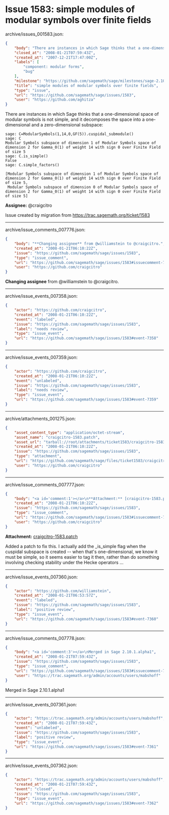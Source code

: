 # Issue 1583: simple modules of modular symbols over finite fields

archive/issues_001583.json:
```json
{
    "body": "There are instances in which Sage thinks that a one-dimensional space of modular symbols is not simple, and it decomposes the space into a one-dimensional and a zero-dimensional subspace:\n\n```\nsage: C=ModularSymbols(1,14,0,GF(5)).cuspidal_submodule()\nsage: C\nModular Symbols subspace of dimension 1 of Modular Symbols space of dimension 2 for Gamma_0(1) of weight 14 with sign 0 over Finite Field of size 5\nsage: C.is_simple()\nFalse\nsage: C.simple_factors()\n\n[Modular Symbols subspace of dimension 1 of Modular Symbols space of dimension 2 for Gamma_0(1) of weight 14 with sign 0 over Finite Field of size 5,\n Modular Symbols subspace of dimension 0 of Modular Symbols space of dimension 2 for Gamma_0(1) of weight 14 with sign 0 over Finite Field of size 5]\n```\n\n\n**Assignee:** @craigcitro\n\nIssue created by migration from https://trac.sagemath.org/ticket/1583\n\n",
    "closed_at": "2008-01-21T07:59:43Z",
    "created_at": "2007-12-21T17:47:00Z",
    "labels": [
        "component: modular forms",
        "bug"
    ],
    "milestone": "https://github.com/sagemath/sage/milestones/sage-2.10.1",
    "title": "simple modules of modular symbols over finite fields",
    "type": "issue",
    "url": "https://github.com/sagemath/sage/issues/1583",
    "user": "https://github.com/aghitza"
}
```
There are instances in which Sage thinks that a one-dimensional space of modular symbols is not simple, and it decomposes the space into a one-dimensional and a zero-dimensional subspace:

```
sage: C=ModularSymbols(1,14,0,GF(5)).cuspidal_submodule()
sage: C
Modular Symbols subspace of dimension 1 of Modular Symbols space of dimension 2 for Gamma_0(1) of weight 14 with sign 0 over Finite Field of size 5
sage: C.is_simple()
False
sage: C.simple_factors()

[Modular Symbols subspace of dimension 1 of Modular Symbols space of dimension 2 for Gamma_0(1) of weight 14 with sign 0 over Finite Field of size 5,
 Modular Symbols subspace of dimension 0 of Modular Symbols space of dimension 2 for Gamma_0(1) of weight 14 with sign 0 over Finite Field of size 5]
```


**Assignee:** @craigcitro

Issue created by migration from https://trac.sagemath.org/ticket/1583





---

archive/issue_comments_007776.json:
```json
{
    "body": "**Changing assignee** from @williamstein to @craigcitro.",
    "created_at": "2008-01-21T06:10:22Z",
    "issue": "https://github.com/sagemath/sage/issues/1583",
    "type": "issue_comment",
    "url": "https://github.com/sagemath/sage/issues/1583#issuecomment-7776",
    "user": "https://github.com/craigcitro"
}
```

**Changing assignee** from @williamstein to @craigcitro.



---

archive/issue_events_007358.json:
```json
{
    "actor": "https://github.com/craigcitro",
    "created_at": "2008-01-21T06:10:22Z",
    "event": "labeled",
    "issue": "https://github.com/sagemath/sage/issues/1583",
    "label": "needs review",
    "type": "issue_event",
    "url": "https://github.com/sagemath/sage/issues/1583#event-7358"
}
```



---

archive/issue_events_007359.json:
```json
{
    "actor": "https://github.com/craigcitro",
    "created_at": "2008-01-21T06:10:22Z",
    "event": "unlabeled",
    "issue": "https://github.com/sagemath/sage/issues/1583",
    "label": "needs review",
    "type": "issue_event",
    "url": "https://github.com/sagemath/sage/issues/1583#event-7359"
}
```



---

archive/attachments_001275.json:
```json
{
    "asset_content_type": "application/octet-stream",
    "asset_name": "craigcitro-1583.patch",
    "asset_url": "tarball://root/attachments/ticket1583/craigcitro-1583.patch",
    "created_at": "2008-01-21T06:10:22Z",
    "issue": "https://github.com/sagemath/sage/issues/1583",
    "type": "attachment",
    "url": "https://github.com/sagemath/sage/files/ticket1583/craigcitro-1583.patch",
    "user": "https://github.com/craigcitro"
}
```



---

archive/issue_comments_007777.json:
```json
{
    "body": "<a id='comment:1'></a>\n**Attachment:** [craigcitro-1583.patch](https://github.com/sagemath/sage/files/ticket1583/craigcitro-1583.patch)\n\nAdded a patch to fix this. I actually add the _is_simple flag when the cuspidal subspace is created -- when that's one-dimensional, we know it must be simple, so it seems easier to tag it then, rather than do something involving checking stability under the Hecke operators ...",
    "created_at": "2008-01-21T06:10:22Z",
    "issue": "https://github.com/sagemath/sage/issues/1583",
    "type": "issue_comment",
    "url": "https://github.com/sagemath/sage/issues/1583#issuecomment-7777",
    "user": "https://github.com/craigcitro"
}
```

<a id='comment:1'></a>
**Attachment:** [craigcitro-1583.patch](https://github.com/sagemath/sage/files/ticket1583/craigcitro-1583.patch)

Added a patch to fix this. I actually add the _is_simple flag when the cuspidal subspace is created -- when that's one-dimensional, we know it must be simple, so it seems easier to tag it then, rather than do something involving checking stability under the Hecke operators ...



---

archive/issue_events_007360.json:
```json
{
    "actor": "https://github.com/williamstein",
    "created_at": "2008-01-21T06:53:57Z",
    "event": "labeled",
    "issue": "https://github.com/sagemath/sage/issues/1583",
    "label": "positive review",
    "type": "issue_event",
    "url": "https://github.com/sagemath/sage/issues/1583#event-7360"
}
```



---

archive/issue_comments_007778.json:
```json
{
    "body": "<a id='comment:3'></a>\nMerged in Sage 2.10.1.alpha1",
    "created_at": "2008-01-21T07:59:43Z",
    "issue": "https://github.com/sagemath/sage/issues/1583",
    "type": "issue_comment",
    "url": "https://github.com/sagemath/sage/issues/1583#issuecomment-7778",
    "user": "https://trac.sagemath.org/admin/accounts/users/mabshoff"
}
```

<a id='comment:3'></a>
Merged in Sage 2.10.1.alpha1



---

archive/issue_events_007361.json:
```json
{
    "actor": "https://trac.sagemath.org/admin/accounts/users/mabshoff",
    "created_at": "2008-01-21T07:59:43Z",
    "event": "unlabeled",
    "issue": "https://github.com/sagemath/sage/issues/1583",
    "label": "positive review",
    "type": "issue_event",
    "url": "https://github.com/sagemath/sage/issues/1583#event-7361"
}
```



---

archive/issue_events_007362.json:
```json
{
    "actor": "https://trac.sagemath.org/admin/accounts/users/mabshoff",
    "created_at": "2008-01-21T07:59:43Z",
    "event": "closed",
    "issue": "https://github.com/sagemath/sage/issues/1583",
    "type": "issue_event",
    "url": "https://github.com/sagemath/sage/issues/1583#event-7362"
}
```
